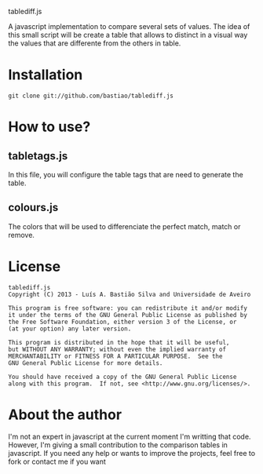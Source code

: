 tablediff.js

A javascript implementation to compare several sets of values. The idea of this small script will be create a table that allows to distinct in a visual way the values that are differente from the others in table.

# Installation

    git clone git://github.com/bastiao/tablediff.js

# How to use?

## tabletags.js

In this file, you will configure the table tags that are need to generate
the table.

## colours.js

The colors that will be used to differenciate the perfect match, match or remove.

# License

    tablediff.js
    Copyright (C) 2013 - Luís A. Bastião Silva and Universidade de Aveiro

    This program is free software: you can redistribute it and/or modify
    it under the terms of the GNU General Public License as published by
    the Free Software Foundation, either version 3 of the License, or
    (at your option) any later version.

    This program is distributed in the hope that it will be useful,
    but WITHOUT ANY WARRANTY; without even the implied warranty of
    MERCHANTABILITY or FITNESS FOR A PARTICULAR PURPOSE.  See the
    GNU General Public License for more details.

    You should have received a copy of the GNU General Public License
    along with this program.  If not, see <http://www.gnu.org/licenses/>.



# About the author

I'm not an expert in javascript at the current moment I'm writting that code.
However, I'm giving a small contribution to the comparison tables in javascript.
If you need any help or wants to improve the projects, feel free to fork or contact
me if you want